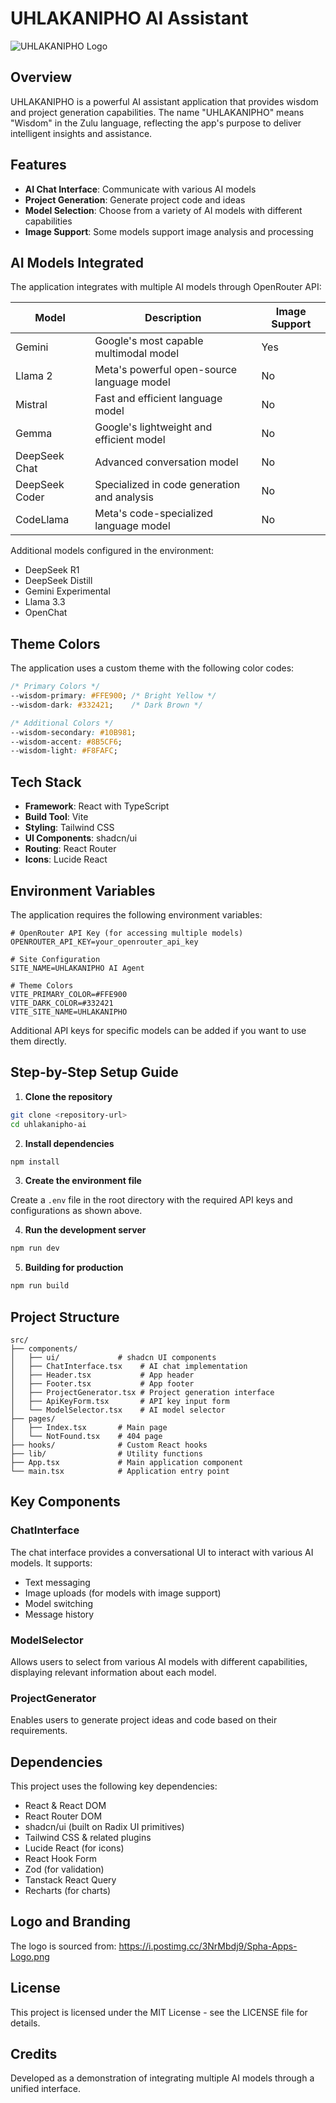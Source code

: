 
# UHLAKANIPHO AI Assistant

![UHLAKANIPHO Logo](https://i.postimg.cc/3NrMbdj9/Spha-Apps-Logo.png)

## Overview

UHLAKANIPHO is a powerful AI assistant application that provides wisdom and project generation capabilities. The name "UHLAKANIPHO" means "Wisdom" in the Zulu language, reflecting the app's purpose to deliver intelligent insights and assistance.

## Features

- **AI Chat Interface**: Communicate with various AI models
- **Project Generation**: Generate project code and ideas
- **Model Selection**: Choose from a variety of AI models with different capabilities
- **Image Support**: Some models support image analysis and processing

## AI Models Integrated

The application integrates with multiple AI models through OpenRouter API:

| Model | Description | Image Support |
|-------|-------------|--------------|
| Gemini | Google's most capable multimodal model | Yes |
| Llama 2 | Meta's powerful open-source language model | No |
| Mistral | Fast and efficient language model | No |
| Gemma | Google's lightweight and efficient model | No |
| DeepSeek Chat | Advanced conversation model | No |
| DeepSeek Coder | Specialized in code generation and analysis | No |
| CodeLlama | Meta's code-specialized language model | No |

Additional models configured in the environment:
- DeepSeek R1
- DeepSeek Distill
- Gemini Experimental
- Llama 3.3
- OpenChat

## Theme Colors

The application uses a custom theme with the following color codes:

```css
/* Primary Colors */
--wisdom-primary: #FFE900; /* Bright Yellow */
--wisdom-dark: #332421;    /* Dark Brown */

/* Additional Colors */
--wisdom-secondary: #10B981;
--wisdom-accent: #8B5CF6;
--wisdom-light: #F8FAFC;
```

## Tech Stack

- **Framework**: React with TypeScript
- **Build Tool**: Vite
- **Styling**: Tailwind CSS
- **UI Components**: shadcn/ui
- **Routing**: React Router
- **Icons**: Lucide React

## Environment Variables

The application requires the following environment variables:

```
# OpenRouter API Key (for accessing multiple models)
OPENROUTER_API_KEY=your_openrouter_api_key

# Site Configuration
SITE_NAME=UHLAKANIPHO AI Agent

# Theme Colors
VITE_PRIMARY_COLOR=#FFE900
VITE_DARK_COLOR=#332421
VITE_SITE_NAME=UHLAKANIPHO
```

Additional API keys for specific models can be added if you want to use them directly.

## Step-by-Step Setup Guide

1. **Clone the repository**

```bash
git clone <repository-url>
cd uhlakanipho-ai
```

2. **Install dependencies**

```bash
npm install
```

3. **Create the environment file**

Create a `.env` file in the root directory with the required API keys and configurations as shown above.

4. **Run the development server**

```bash
npm run dev
```

5. **Building for production**

```bash
npm run build
```

## Project Structure

```
src/
├── components/
│   ├── ui/             # shadcn UI components
│   ├── ChatInterface.tsx    # AI chat implementation
│   ├── Header.tsx           # App header
│   ├── Footer.tsx           # App footer
│   ├── ProjectGenerator.tsx # Project generation interface
│   ├── ApiKeyForm.tsx       # API key input form
│   └── ModelSelector.tsx    # AI model selector
├── pages/
│   ├── Index.tsx       # Main page
│   └── NotFound.tsx    # 404 page
├── hooks/              # Custom React hooks
├── lib/                # Utility functions
├── App.tsx             # Main application component
└── main.tsx            # Application entry point
```

## Key Components

### ChatInterface

The chat interface provides a conversational UI to interact with various AI models. It supports:
- Text messaging
- Image uploads (for models with image support)
- Model switching
- Message history

### ModelSelector

Allows users to select from various AI models with different capabilities, displaying relevant information about each model.

### ProjectGenerator

Enables users to generate project ideas and code based on their requirements.

## Dependencies

This project uses the following key dependencies:

- React & React DOM
- React Router DOM
- shadcn/ui (built on Radix UI primitives)
- Tailwind CSS & related plugins
- Lucide React (for icons)
- React Hook Form
- Zod (for validation)
- Tanstack React Query
- Recharts (for charts)

## Logo and Branding

The logo is sourced from: https://i.postimg.cc/3NrMbdj9/Spha-Apps-Logo.png

## License

This project is licensed under the MIT License - see the LICENSE file for details.

## Credits

Developed as a demonstration of integrating multiple AI models through a unified interface.

